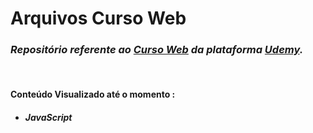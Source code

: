 # Arquivos Curso Web
### _Repositório  referente ao [Curso Web](https://www.udemy.com/course/curso-web/) da plataforma [Udemy](https://www.udemy.com/)._
&nbsp;
#### Conteúdo Visualizado até o momento : 
- ##### JavaScript
